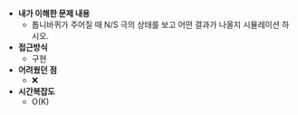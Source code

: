 * **내가 이해한 문제 내용**
  * 톱니바퀴가 주어질 때 N/S 극의 상태를 보고 어떤 결과가 나올지 시뮬레이션 하시오.
* **접근방식**
  * 구현
* **어려웠던 점**
  * :x:
* **시간복잡도**
  * O(K)